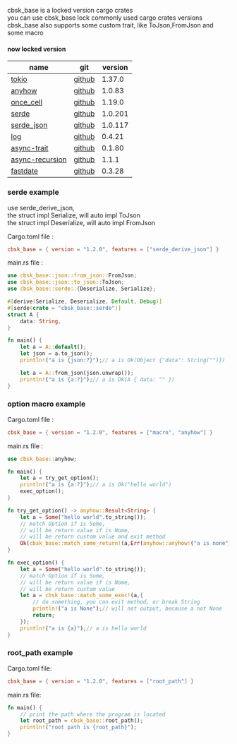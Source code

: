 cbsk_base is a locked version cargo crates  
you can use cbsk_base lock commonly used cargo crates versions  
cbsk_base also supports some custom trait, like ToJson,FromJson and some macro

#### now locked version

| name                                                        | git                                                 | version |  
|-------------------------------------------------------------|-----------------------------------------------------|---------|
| [tokio](https://crates.io/crates/tokio)                     | [github](https://github.com/tokio-rs/tokio)         | 1.37.0  |
| [anyhow](https://crates.io/crates/anyhow)                   | [github](https://github.com/dtolnay/anyhow)         | 1.0.83  |
| [once_cell](https://crates.io/crates/once_cell)             | [github](https://github.com/matklad/once_cell)      | 1.19.0  |
| [serde](https://crates.io/crates/serde)                     | [github](https://github.com/serde-rs/serde)         | 1.0.201 |
| [serde_json](https://crates.io/crates/serde_json)           | [github](https://github.com/serde-rs/json)          | 1.0.117 |
| [log](https://crates.io/crates/log)                         | [github](https://github.com/rust-lang/log)          | 0.4.21  |
| [async-trait](https://crates.io/crates/async-trait)         | [github](https://github.com/dtolnay/async-trait)    | 0.1.80  |
| [async-recursion](https://crates.io/crates/async-recursion) | [github](https://github.com/dcchut/async-recursion) | 1.1.1   |
| [fastdate](https://crates.io/crates/fastdate)               | [github](https://github.com/rbatis/fastdate)        | 0.3.28  |

### serde example

use serde_derive_json,   
the struct impl Serialize, will auto impl ToJson  
the struct impl Deserialize, will auto impl FromJson

Cargo.toml file :

```toml
cbsk_base = { version = "1.2.0", features = ["serde_derive_json"] }
```

main.rs file :

```rust
use cbsk_base::json::from_json::FromJson;
use cbsk_base::json::to_json::ToJson;
use cbsk_base::serde::{Deserialize, Serialize};

#[derive(Serialize, Deserialize, Default, Debug)]
#[serde(crate = "cbsk_base::serde")]
struct A {
    data: String,
}

fn main() {
    let a = A::default();
    let json = a.to_json();
    println!("a is {json:?}");// a is Ok(Object {"data": String("")})

    let a = A::from_json(json.unwrap());
    println!("a is {a:?}");// a is Ok(A { data: "" })
}
```

### option macro example

Cargo.toml file :

```toml
cbsk_base = { version = "1.2.0", features = ["macro", "anyhow"] }
```

main.rs file :

```rust
use cbsk_base::anyhow;

fn main() {
    let a = try_get_option();
    println!("a is {a:?}");// a is Ok("hello world")
    exec_option();
}

fn try_get_option() -> anyhow::Result<String> {
    let a = Some("hello world".to_string());
    // match Option if is Some,
    // will be return value if is Nome,
    // will be return custom value and exit method
    Ok(cbsk_base::match_some_return!(a,Err(anyhow::anyhow!("a is none"))))
}

fn exec_option() {
    let a = Some("hello world".to_string());
    // match Option if is Some,
    // will be return value if is Nome,
    // will be return custom value
    let a = cbsk_base::match_some_exec!(a,{
        // do something, you can exit method, or break String
        println!("a is None");// will not output, because a not None
        return;
    });
    println!("a is {a}");// a is hello world
}
```

### root_path example

Cargo.toml file:

```toml
cbsk_base = { version = "1.2.0", features = ["root_path"] }
```

main.rs file:

```rust
fn main() {
    // print the path where the program is located
    let root_path = cbsk_base::root_path();
    println!("root path is {root_path}");
}
```
